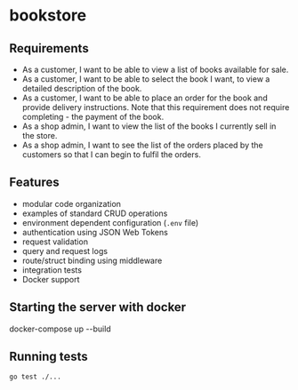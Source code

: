 # bookstore

## Requirements

- As a customer, I want to be able to view a list of books available for sale.
- As a customer, I want to be able to select the book I want, to view a detailed description of the book.
- As a customer, I want to be able to place an order for the book and provide delivery instructions. Note that this requirement does not require completing - the payment of the book.
- As a shop admin, I want to view the list of the books I currently sell in the store.
- As a shop admin, I want to see the list of the orders placed by the customers so that I can begin to fulfil the orders.

## Features

- modular code organization
- examples of standard CRUD operations
- environment dependent configuration (`.env` file)
- authentication using JSON Web Tokens
- request validation
- query and request logs
- route/struct binding using middleware
- integration tests
- Docker support


## Starting the server with docker

docker-compose up --build

## Running tests

`go test ./...`

